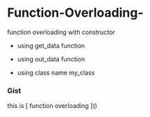# Function-Overloading-

function overloading with constructor


 * using get_data function
 
* using out_data function
 
 * using class name my_class 
### Gist
this is [ function overloading ](<script src="https://gist.github.com/Vishalport/43845101a16b552759946717606555a2.js"></script>)
